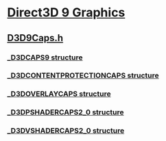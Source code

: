 # [Direct3D 9 Graphics](../_direct3d9/index.md)
## [D3D9Caps.h](index.md)
### [_D3DCAPS9 structure](../d3d9caps/ns-d3d9caps-_d3dcaps9.md)
### [_D3DCONTENTPROTECTIONCAPS structure](../d3d9caps/ns-d3d9caps-_d3dcontentprotectioncaps.md)
### [_D3DOVERLAYCAPS structure](../d3d9caps/ns-d3d9caps-_d3doverlaycaps.md)
### [_D3DPSHADERCAPS2_0 structure](../d3d9caps/ns-d3d9caps-_d3dpshadercaps2_0.md)
### [_D3DVSHADERCAPS2_0 structure](../d3d9caps/ns-d3d9caps-_d3dvshadercaps2_0.md)
